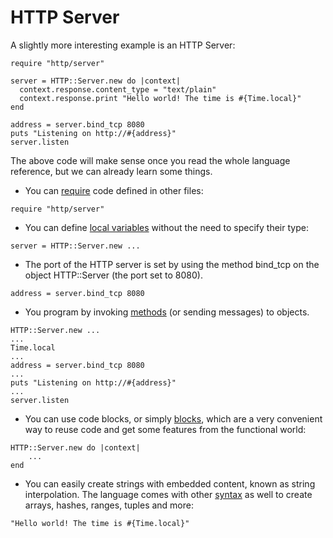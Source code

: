 # HTTP Server

A slightly more interesting example is an HTTP Server:

```crystal
require "http/server"

server = HTTP::Server.new do |context|
  context.response.content_type = "text/plain"
  context.response.print "Hello world! The time is #{Time.local}"
end

address = server.bind_tcp 8080
puts "Listening on http://#{address}"
server.listen
```

The above code will make sense once you read the whole language reference, but we can already learn some things.

* You can [require](../syntax_and_semantics/requiring_files.md) code defined in other files:

```crystal
require "http/server"
```

* You can define [local variables](../syntax_and_semantics/local_variables.md) without the need to specify their type:

```crystal
server = HTTP::Server.new ...
```

* The port of the HTTP server is set by using the method bind_tcp on the object HTTP::Server (the port set to 8080).

```crystal
address = server.bind_tcp 8080
```

* You program by invoking [methods](../syntax_and_semantics/classes_and_methods.md) (or sending messages) to objects.

```crystal
HTTP::Server.new ...
...
Time.local
...
address = server.bind_tcp 8080
...
puts "Listening on http://#{address}"
...
server.listen
```

* You can use code blocks, or simply [blocks](../syntax_and_semantics/blocks_and_procs.md), which are a very convenient way to reuse code and get some features from the functional world:

```crystal
HTTP::Server.new do |context|
    ...
end
```

* You can easily create strings with embedded content, known as string interpolation. The language comes with other [syntax](../syntax_and_semantics/literals.md) as well to create arrays, hashes, ranges, tuples and more:

```crystal
"Hello world! The time is #{Time.local}"
```

